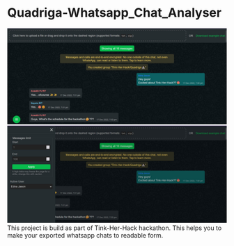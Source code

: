 # Quadriga-Whatsapp_Chat_Analyser
![alt text](scr1.jpg)
![alt text](scr2.jpg)
This project is build as part of Tink-Her-Hack hackathon.
This helps you to make your exported whatsapp chats to readable form.
